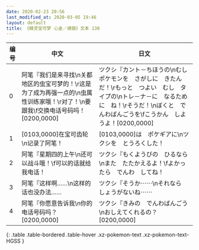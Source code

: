 ```yaml
---
date: 2020-02-23 20:56
last_modified_at: 2020-03-05 19:46
layout: default
title: 《精灵宝可梦 心金／魂银》文本 130
---
```

| 编号 | 中文 | 日文 |
| ---- | ---- | ---- |
| 0 | 阿笔『我们是来寻找\n关都地区的虫宝可梦的！\r这是为了成为再强一点的\n虫属性训练家哦！\r对了！\n要跟我\f交换电话号码吗！[0200,0000] | ツクシ『カント－ちほうの\nむしポケモンを　さがしに　きたんだ！\rもっと　つよい　むし　タイプの\nトレ－ナ－に　なるために　ね！\rそうだ！\nぼくと　でんわばんごうを\fこうかん　しようよ！[0200,0000] |
| 1 | [0103,0000]在宝可齿轮\n记录了阿笔！ | [0103,0000]は　ポケギアに\nツクシを　とうろくした！ |
| 2 | 阿笔『星期四的上午\n还可以战斗哦！\f可以的话就给我电话！ | ツクシ『もくようびの　ひるなら\nまた　たたかえるよ！\fよかったら　でんわ　してね！ |
| 3 | 阿笔『这样啊……\n这样的话也没办法…… | ツクシ『そうか⋯⋯\nそれなら　しょうがないね⋯⋯ |
| 4 | 阿笔『你愿意告诉我\n你的电话号码吗？[0200,0000] | ツクシ『きみの　でんわばんごう\nおしえてくれるの？[0200,0000] |
{: .table .table-bordered .table-hover .xz-pokemon-text .xz-pokemon-text-HGSS }
